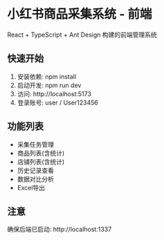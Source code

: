 # 小红书商品采集系统 - 前端

React + TypeScript + Ant Design 构建的前端管理系统

## 快速开始

1. 安装依赖: npm install
2. 启动开发: npm run dev
3. 访问: http://localhost:5173
4. 登录账号: user / User123456

## 功能列表
- 采集任务管理
- 商品列表(含统计)
- 店铺列表(含统计)
- 历史记录查看
- 数据对比分析
- Excel导出

## 注意
确保后端已启动: http://localhost:1337
